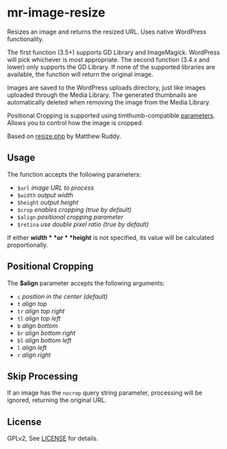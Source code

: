 
# mr-image-resize

Resizes an image and returns the resized URL. Uses native WordPress functionality.

The first function (3.5+) supports GD Library and ImageMagick. WordPress will pick whichever is most appropriate.
The second function (3.4.x and lower) only supports the GD Library. If none of the supported libraries are available, 
the function will return the original image.

Images are saved to the WordPress uploads directory, just like images uploaded through the Media Library. The generated 
thumbnails are automatically deleted when removing the image from the Media Library.

Positional Cropping is supported using timthumb-compatible [parameters](http://www.binarymoon.co.uk/2010/08/timthumb-part-4-moving-crop-location/).
Allows you to control how the image is cropped. 

Based on [resize.php](https://github.com/MatthewRuddy/Wordpress-Timthumb-alternative) by Matthew Ruddy.


## Usage

The function accepts the following parameters:

- `$url` _image URL to process_
- `$width` _output width_
- `$height` _output height_
- `$crop`  _enables cropping (true by default)_
- `$align` _positional cropping parameter_
- `$retina` _use double pixel ratio (true by default)_

If either **$width** or **$height** is not specified, its value will be calculated proportionally.


## Positional Cropping

The **$align** parameter accepts the following arguments:

- `c` _position in the center (default)_
- `t` _align top_
- `tr` _align top right_
- `tl` _align top left_
- `b` _align bottom_
- `br` _align bottom right_
- `bl` _align bottom left_
- `l` _align left_
- `r` _align right_


## Skip Processing

If an image has the `nocrop` query string parameter, processing will be ignored, returning the original URL.


## License

GPLv2, See [LICENSE](https://github.com/derdesign/mr-image-resize/blob/master/LICENSE) for details.